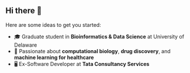 ## Hi there 👋

Here are some ideas to get you started:

- 🎓 Graduate student in **Bioinformatics & Data Science** at University of Delaware
- 🧬 Passionate about **computational biology**, **drug discovery**, and **machine learning for healthcare**
- 🖥️ Ex-Software Developer at **Tata Consultancy Services**   
